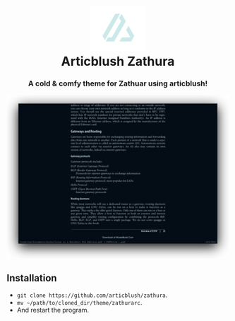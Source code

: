 
   
 <h1 align="center">
	<img src="https://github.com/articblush/.github/blob/main/src/articblush56.png" width="25%" alt="Logo"/><br/>
	Articblush Zathura</a>
  </h1>

 <h3 align="center">A cold & comfy theme for Zathuar using articblush!</h3>

![demonstration](./misc/preview.png)

## Installation 
- `git clone https://github.com/articblush/zathura`. 
- `mv ~/path/to/cloned_dir/theme/zathurarc`. 
- And restart the program. 
